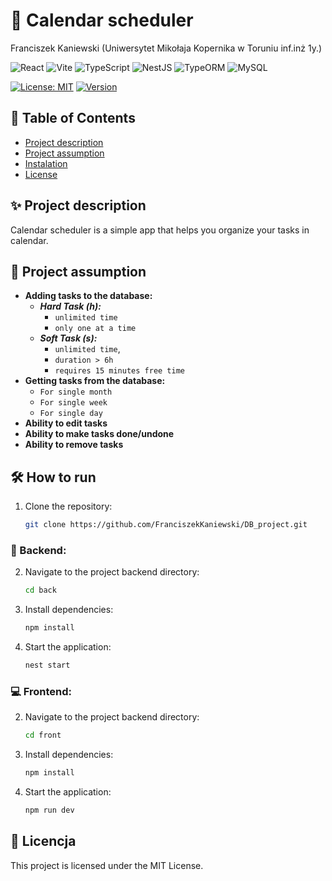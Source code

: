 # 🌟 Calendar scheduler
Franciszek Kaniewski (Uniwersytet Mikołaja Kopernika w Toruniu inf.inż 1y.)

![React](https://img.shields.io/badge/React-61DAFB?style=for-the-badge&logo=react&logoColor=white)
![Vite](https://img.shields.io/badge/Vite-646CFF?style=for-the-badge&logo=vite&logoColor=white)
![TypeScript](https://img.shields.io/badge/TypeScript-007ACC?style=for-the-badge&logo=typescript&logoColor=white)
![NestJS](https://img.shields.io/badge/NestJS-E0234E?style=for-the-badge&logo=nestjs&logoColor=white)
![TypeORM](https://img.shields.io/badge/TypeORM-FF5733?style=for-the-badge&logo=typeorm&logoColor=white)
![MySQL](https://img.shields.io/badge/MySQL-4479A1?style=for-the-badge&logo=mysql&logoColor=white)

[![License: MIT](https://img.shields.io/badge/License-MIT-yellow.svg)](https://opensource.org/licenses/MIT)
[![Version](https://img.shields.io/badge/version-1.0.0-blue)](https://github.com/username/repo/releases)

## 📖 Table of Contents

- [Project description](#Project-description)
- [Project assumption](#Project-assumption)
- [Instalation](#How-to-run)
- [License](#License)

## ✨ Project description

Calendar scheduler is a simple app that helps you organize your tasks in calendar.

## 🚀 Project assumption

- **Adding tasks to the database:**
    - ***Hard Task (h):***
        - `unlimited time`
        - `only one at a time`
    - ***Soft Task (s):***
        - `unlimited time`,
        - `duration > 6h`
        - `requires 15 minutes free time`
- **Getting tasks from the database:**
    - `For single month`
    - `For single week`
    - `For single day`
- **Ability to edit tasks**
- **Ability to make tasks done/undone**
- **Ability to remove tasks**

## 🛠 How to run
1. Clone the repository:
    ```bash
    git clone https://github.com/FranciszekKaniewski/DB_project.git
    ```
### 💾 Backend:
2. Navigate to the project backend directory:
    ```bash
    cd back
    ```
3. Install dependencies:
    ```bash
    npm install
    ```
4. Start the application:
    ```bash
    nest start
    ```
### 💻 Frontend:
2. Navigate to the project backend directory:
    ```bash
    cd front
    ```
3. Install dependencies:
    ```bash
    npm install
    ```
4. Start the application:
    ```bash
    npm run dev
    ```

## 📜 Licencja

This project is licensed under the MIT License.
